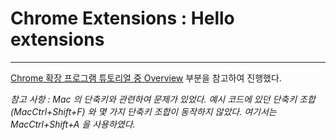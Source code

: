 # Chrome Extensions : Hello extensions
----------
[Chrome 확장 프로그램 튜토리얼 중 Overview](https://developer.chrome.com/docs/extensions/mv2/overview/) 부분을 참고하여 진행했다.

*참고 사항 : Mac 의 단축키와 관련하여 문제가 있었다. 예시 코드에 있던 단축키 조합 (MacCtrl+Shift+F) 와 몇 가지 단축키 조합이 동작하지 않았다. 여기서는 MacCtrl+Shift+A 을 사용하였다.*